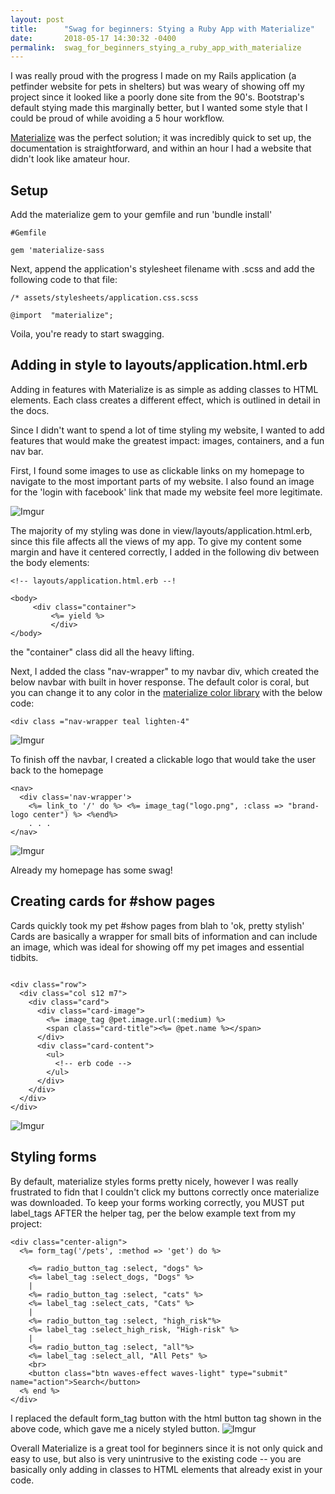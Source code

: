 ```yaml
---
layout: post
title:      "Swag for beginners: Stying a Ruby App with Materialize"
date:       2018-05-17 14:30:32 -0400
permalink:  swag_for_beginners_stying_a_ruby_app_with_materialize
---
```



I was really proud with the progress I made on my Rails application (a petfinder website for pets in shelters) but was weary of showing off my project since it looked like a poorly done site from the 90's. Bootstrap's default stying made this marginally better, but I wanted some style that I could be proud of while avoiding a 5 hour workflow. 

[Materialize](https://materializecss.com) was the perfect solution; it was incredibly quick to set up, the documentation is straightforward, and within an hour I had a website that didn't look like amateur hour. 

## Setup
Add the materialize gem to your gemfile and run 'bundle install'
```
#Gemfile

gem 'materialize-sass
```
Next, append the application's stylesheet filename with .scss and add the following code to that file:
```
/* assets/stylesheets/application.css.scss

@import  "materialize";
```

Voila, you're ready to start swagging.

## Adding in style to layouts/application.html.erb
Adding in features with Materialize is as simple as adding classes to HTML elements. Each class creates a different effect, which is outlined in detail in the docs.

Since I didn't want to spend a lot of time styling my website, I wanted to add features that would make the greatest impact: images, containers, and a fun nav bar. 

First, I found some images to use as clickable links on my homepage to navigate to the most important parts of my website. I also found an image for the 'login with facebook' link that made my website feel more legitimate. 

![Imgur](https://i.imgur.com/GQcvF8i.png)

The majority of my styling was done in view/layouts/application.html.erb, since this file affects all the views of my app. To give my content some margin and have it centered correctly, I added in the following div between the body elements: 

```
<!-- layouts/application.html.erb --!

<body>
     <div class="container">
		 <%= yield %>
		 </div>
</body>
```

the "container" class did all the heavy lifting.

Next, I added the class "nav-wrapper" to my navbar div, which created the below navbar with built in hover response. The default color is coral, but you can change it to any color in the [materialize color library](https://materializecss.com/color.html) with the below code:
```
<div class ="nav-wrapper teal lighten-4"
```

![Imgur](https://i.imgur.com/fyKbuES.png)

To finish off the navbar, I created a clickable logo that would take the user back to the homepage
```
<nav>
  <div class='nav-wrapper'>
    <%= link_to '/' do %> <%= image_tag("logo.png", :class => "brand-logo center") %> <%end%>
	. . .
</nav>
```

![Imgur](https://i.imgur.com/LlDR3CP.png)

Already my homepage has some swag!


## Creating cards for #show pages
Cards quickly took my pet #show pages from blah to 'ok, pretty stylish'
Cards are basically a wrapper for small bits of information and can include an image, which was ideal for showing off my pet images and essential tidbits.

```

<div class="row">
  <div class="col s12 m7">
    <div class="card">
      <div class="card-image">
        <%= image_tag @pet.image.url(:medium) %>
        <span class="card-title"><%= @pet.name %></span>
      </div>
      <div class="card-content">
        <ul>
          <!-- erb code -->
        </ul>
      </div>
    </div>
  </div>
</div>
```

![Imgur](https://i.imgur.com/JE5MGlf.png)

## Styling forms
By default, materialize styles forms pretty nicely, however I was really frustrated to fidn that I couldn't click my buttons correctly once materialize was downloaded. 
To keep your forms working correctly, you MUST put label_tags AFTER the helper tag, per the below example text from my project:
```
<div class="center-align">
  <%= form_tag('/pets', :method => 'get') do %>

    <%= radio_button_tag :select, "dogs" %>
    <%= label_tag :select_dogs, "Dogs" %>
    |
    <%= radio_button_tag :select, "cats" %>
    <%= label_tag :select_cats, "Cats" %>
    |
    <%= radio_button_tag :select, "high_risk"%>
    <%= label_tag :select_high_risk, "High-risk" %>
    |
    <%= radio_button_tag :select, "all"%>
    <%= label_tag :select_all, "All Pets" %>
    <br>
    <button class="btn waves-effect waves-light" type="submit" name="action">Search</button>
  <% end %>
</div>
```

I replaced the default form_tag button with the html button tag shown in the above code, which gave me a nicely styled button.
![Imgur](https://i.imgur.com/cDsAxXx.png)


Overall Materialize is a great tool for beginners since it is not only quick and easy to use, but also is very unintrusive to the existing code -- you are basically only adding in classes to HTML elements that already exist in your code. 




